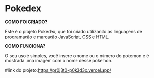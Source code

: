 # Pokedex
<p><b>COMO FOI CRIADO?</b></p>
<p></p>Este é o projeto Pokedex, que foi criado utilizando as linguagens de programação e marcação JavaScript, CSS e HTML.</p>

<p><b>COMO FUNCIONA?</b></p>  
<p>O seu uso é simples, você insere o nome ou o número do pokemon e é mostrada uma imagem com o nome desse pokemon.</p>

#link do projeto:https://pr0j3t0-p0k3d3x.vercel.app/
